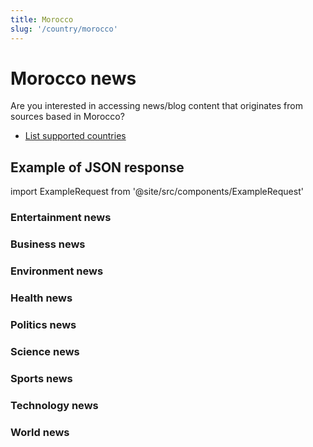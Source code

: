 ```yaml
---
title: Morocco
slug: '/country/morocco'
---
```


# Morocco news

Are you interested in accessing news/blog content that originates from sources based in Morocco?

- [List supported countries](/get-articles/countries)

## Example of JSON response

import ExampleRequest from '@site/src/components/ExampleRequest'

### Entertainment news
<ExampleRequest url="https://apitube.io/v1/news/articles?limit=2&category=news/Arts_and_Entertainment&country=ma"></ExampleRequest>

### Business news
<ExampleRequest url="https://apitube.io/v1/news/articles?limit=2&category=news/Business&country=ma"></ExampleRequest>

### Environment news
<ExampleRequest url="https://apitube.io/v1/news/articles?limit=2&category=news/Environment&country=ma"></ExampleRequest>

### Health news
<ExampleRequest url="https://apitube.io/v1/news/articles?limit=2&category=news/Health&country=ma"></ExampleRequest>

### Politics news
<ExampleRequest url="https://apitube.io/v1/news/articles?limit=2&category=news/Politics&country=ma"></ExampleRequest>

### Science news
<ExampleRequest url="https://apitube.io/v1/news/articles?limit=2&category=news/Science&country=ma"></ExampleRequest>

### Sports news
<ExampleRequest url="https://apitube.io/v1/news/articles?limit=2&category=news/Sports&country=ma"></ExampleRequest>

### Technology news
<ExampleRequest url="https://apitube.io/v1/news/articles?limit=2&category=news/Technology&country=ma"></ExampleRequest>

### World news
<ExampleRequest url="https://apitube.io/v1/news/articles?limit=2&category=news/World&country=ma"></ExampleRequest>
